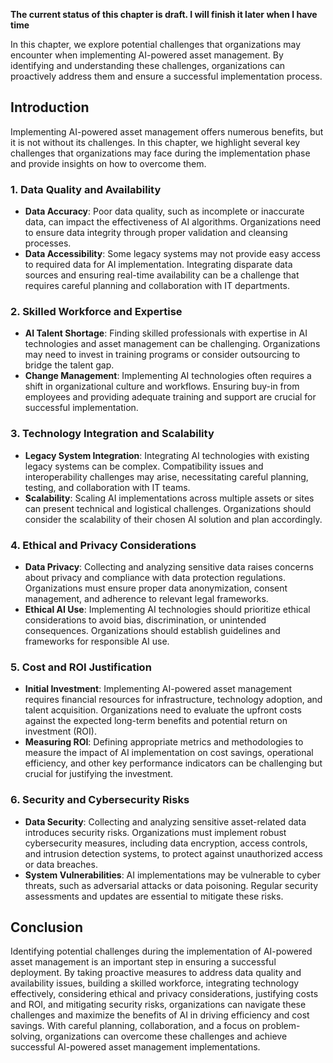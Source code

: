 **The current status of this chapter is draft. I will finish it later when I have time**

In this chapter, we explore potential challenges that organizations may encounter when implementing AI-powered asset management. By identifying and understanding these challenges, organizations can proactively address them and ensure a successful implementation process.

Introduction
------------

Implementing AI-powered asset management offers numerous benefits, but it is not without its challenges. In this chapter, we highlight several key challenges that organizations may face during the implementation phase and provide insights on how to overcome them.

### 1. Data Quality and Availability

* **Data Accuracy**: Poor data quality, such as incomplete or inaccurate data, can impact the effectiveness of AI algorithms. Organizations need to ensure data integrity through proper validation and cleansing processes.
* **Data Accessibility**: Some legacy systems may not provide easy access to required data for AI implementation. Integrating disparate data sources and ensuring real-time availability can be a challenge that requires careful planning and collaboration with IT departments.

### 2. Skilled Workforce and Expertise

* **AI Talent Shortage**: Finding skilled professionals with expertise in AI technologies and asset management can be challenging. Organizations may need to invest in training programs or consider outsourcing to bridge the talent gap.
* **Change Management**: Implementing AI technologies often requires a shift in organizational culture and workflows. Ensuring buy-in from employees and providing adequate training and support are crucial for successful implementation.

### 3. Technology Integration and Scalability

* **Legacy System Integration**: Integrating AI technologies with existing legacy systems can be complex. Compatibility issues and interoperability challenges may arise, necessitating careful planning, testing, and collaboration with IT teams.
* **Scalability**: Scaling AI implementations across multiple assets or sites can present technical and logistical challenges. Organizations should consider the scalability of their chosen AI solution and plan accordingly.

### 4. Ethical and Privacy Considerations

* **Data Privacy**: Collecting and analyzing sensitive data raises concerns about privacy and compliance with data protection regulations. Organizations must ensure proper data anonymization, consent management, and adherence to relevant legal frameworks.
* **Ethical AI Use**: Implementing AI technologies should prioritize ethical considerations to avoid bias, discrimination, or unintended consequences. Organizations should establish guidelines and frameworks for responsible AI use.

### 5. Cost and ROI Justification

* **Initial Investment**: Implementing AI-powered asset management requires financial resources for infrastructure, technology adoption, and talent acquisition. Organizations need to evaluate the upfront costs against the expected long-term benefits and potential return on investment (ROI).
* **Measuring ROI**: Defining appropriate metrics and methodologies to measure the impact of AI implementation on cost savings, operational efficiency, and other key performance indicators can be challenging but crucial for justifying the investment.

### 6. Security and Cybersecurity Risks

* **Data Security**: Collecting and analyzing sensitive asset-related data introduces security risks. Organizations must implement robust cybersecurity measures, including data encryption, access controls, and intrusion detection systems, to protect against unauthorized access or data breaches.
* **System Vulnerabilities**: AI implementations may be vulnerable to cyber threats, such as adversarial attacks or data poisoning. Regular security assessments and updates are essential to mitigate these risks.

Conclusion
----------

Identifying potential challenges during the implementation of AI-powered asset management is an important step in ensuring a successful deployment. By taking proactive measures to address data quality and availability issues, building a skilled workforce, integrating technology effectively, considering ethical and privacy considerations, justifying costs and ROI, and mitigating security risks, organizations can navigate these challenges and maximize the benefits of AI in driving efficiency and cost savings. With careful planning, collaboration, and a focus on problem-solving, organizations can overcome these challenges and achieve successful AI-powered asset management implementations.
